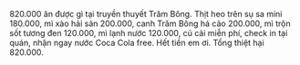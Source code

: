 820.000 ăn được gì tại truyền thuyết Trăm Bông. Thịt heo trên sụ sa mini 180.000, mì xào hải sản 200.000, canh Trăm Bông há cảo 200.000, mì trộn sốt tương đen 120.000, mì lạnh nước 120.000, củ cải miễn phí, check in tại quán, nhận ngay nước Coca Cola free. Hết tiền em ơi. Tổng thiệt hại 820.000.